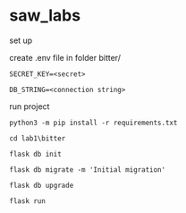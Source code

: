 # saw_labs
set up

create .env file in folder bitter/

    SECRET_KEY=<secret>

    DB_STRING=<connection string>


run project

    python3 -m pip install -r requirements.txt

    cd lab1\bitter

    flask db init

    flask db migrate -m 'Initial migration'

    flask db upgrade

    flask run
